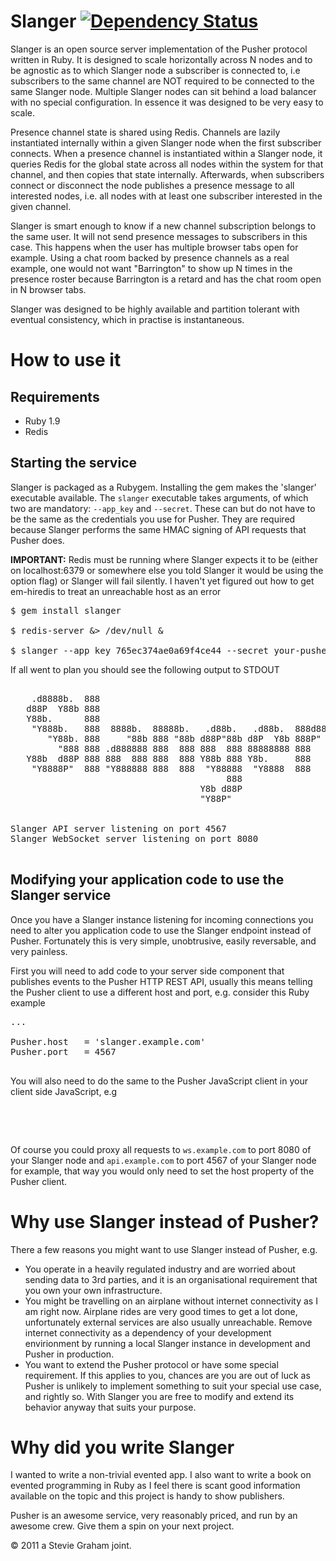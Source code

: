 # Slanger [![Dependency Status](https://gemnasium.com/stevegraham/slanger.png)](https://gemnasium.com/stevegraham/slanger)

Slanger is an open source server implementation of the Pusher protocol written in Ruby. It is designed to scale horizontally across N nodes and to be agnostic as to which Slanger node a subscriber is connected to, i.e subscribers to the same channel are NOT required to be connected to the same Slanger node. Multiple Slanger nodes can sit behind a load balancer with no special configuration. In essence it was designed to be very easy to scale.

Presence channel state is shared using Redis. Channels are lazily instantiated internally within a given Slanger node when the first subscriber connects. When a presence channel is instantiated within a Slanger node, it queries Redis for the global state across all nodes within the system for that channel, and then copies that state internally. Afterwards, when subscribers connect or disconnect the node publishes a presence message to all interested nodes, i.e. all nodes with at least one subscriber interested in the given channel.

Slanger is smart enough to know if a new channel subscription belongs to the same user. It will not send presence messages to subscribers in this case. This happens when the user has multiple browser tabs open for example. Using a chat room backed by presence channels as a real example, one would not want "Barrington" to show up N times in the presence roster because Barrington is a retard and has the chat room open in N browser tabs.

Slanger was designed to be highly available and partition tolerant with eventual consistency, which in practise is instantaneous.

# How to use it

## Requirements

- Ruby 1.9
- Redis

## Starting the service

Slanger is packaged as a Rubygem. Installing the gem makes the 'slanger' executable available. The `slanger` executable takes arguments, of which two are mandatory: `--app_key` and `--secret`. These can but do not have to be the same as the credentials you use for Pusher. They are required because Slanger performs the same HMAC signing of API requests that Pusher does.

__IMPORTANT:__ Redis must be running where Slanger expects it to be (either on localhost:6379 or somewhere else you told Slanger it would be using the option flag) or Slanger will fail silently. I haven't yet figured out how to get em-hiredis to treat an unreachable host as an error

<pre>
$ gem install slanger

$ redis-server &> /dev/null &

$ slanger --app_key 765ec374ae0a69f4ce44 --secret your-pusher-secret
</pre>

If all went to plan you should see the following output to STDOUT

<pre>

    .d8888b.  888
   d88P  Y88b 888
   Y88b.      888
    "Y888b.   888  8888b.  88888b.   .d88b.   .d88b.  888d888
       "Y88b. 888     "88b 888 "88b d88P"88b d8P  Y8b 888P"
         "888 888 .d888888 888  888 888  888 88888888 888
   Y88b  d88P 888 888  888 888  888 Y88b 888 Y8b.     888
    "Y8888P"  888 "Y888888 888  888  "Y88888  "Y8888  888
                                         888
                                    Y8b d88P
                                    "Y88P"


Slanger API server listening on port 4567
Slanger WebSocket server listening on port 8080

</pre>

## Modifying your application code to use the Slanger service

Once you have a Slanger instance listening for incoming connections you need to alter you application code to use the Slanger endpoint instead of Pusher. Fortunately this is very simple, unobtrusive, easily reversable, and very painless.


First you will need to add code to your server side component that publishes events to the Pusher HTTP REST API, usually this means telling the Pusher client to use a different host and port, e.g. consider this Ruby example

<pre>
...

Pusher.host   = 'slanger.example.com'
Pusher.port   = 4567

</pre>

You will also need to do the same to the Pusher JavaScript client in your client side JavaScript, e.g

<pre>

<script type="text/javascript">
  ...

  Pusher.host    = 'slanger.example.com'
  Pusher.ws_port = 8080

</script>
</pre>

Of course you could proxy all requests to `ws.example.com` to port 8080 of your Slanger node and `api.example.com` to port 4567 of your Slanger node for example, that way you would only need to set the host property of the Pusher client.

# Why use Slanger instead of Pusher?

There a few reasons you might want to use Slanger instead of Pusher, e.g.

- You operate in a heavily regulated industry and are worried about sending data to 3rd parties, and it is an organisational requirement that you own your own infrastructure.
- You might be travelling on an airplane without internet connectivity as I am right now. Airplane rides are very good times to get a lot done, unfortunately external services are also usually unreachable. Remove internet connectivity as a dependency of your development envirionment by running a local Slanger instance in development and Pusher in production.
- You want to extend the Pusher protocol or have some special requirement. If this applies to you, chances are you are out of luck as Pusher is unlikely to implement something to suit your special use case, and rightly so. With Slanger you are free to modify and extend its behavior anyway that suits your purpose.

# Why did you write Slanger

I wanted to write a non-trivial evented app. I also want to write a book on evented programming in Ruby as I feel there is scant good information available on the topic and this project is handy to show publishers.

Pusher is an awesome service, very reasonably priced, and run by an awesome crew. Give them a spin on your next project.

&copy; 2011 a Stevie Graham joint.

